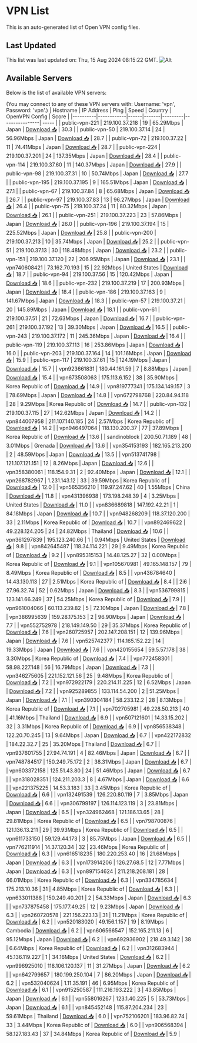 # VPN List

This is an auto-generated list of Open VPN config files.

## Last Updated

This list was last updated on: Thu, 15 Aug 2024 08:15:22 GMT.
![Alt](https://repobeats.axiom.co/api/embed/186b98318ef1479477931607c1ad7d823f12451f.svg "Repobeats analytics image")

## Available Servers

Below is the list of available VPN servers:

(You may connect to any of these VPN servers with: Username: 'vpn', Password: 'vpn'.)
| Hostname | IP Address | Ping | Speed | Country | OpenVPN Config | Score |
|----------|------------|------|-------|---------|----------------| ----- |
| public-vpn-221 | 219.100.37.218 | 19 | 65.29Mbps | Japan | [Download 📥](./configs/server_0_JP.ovpn) | 30.3 |
| public-vpn-50 | 219.100.37.14 | 24 | 56.96Mbps | Japan | [Download 📥](./configs/server_1_JP.ovpn) | 28.7 |
| public-vpn-72 | 219.100.37.22 | 11 | 74.41Mbps | Japan | [Download 📥](./configs/server_2_JP.ovpn) | 28.7 |
| public-vpn-224 | 219.100.37.201 | 24 | 137.35Mbps | Japan | [Download 📥](./configs/server_3_JP.ovpn) | 28.4 |
| public-vpn-114 | 219.100.37.60 | 11 | 140.37Mbps | Japan | [Download 📥](./configs/server_4_JP.ovpn) | 27.9 |
| public-vpn-98 | 219.100.37.31 | 10 | 50.74Mbps | Japan | [Download 📥](./configs/server_5_JP.ovpn) | 27.7 |
| public-vpn-195 | 219.100.37.195 | 9 | 165.51Mbps | Japan | [Download 📥](./configs/server_6_JP.ovpn) | 27.1 |
| public-vpn-67 | 219.100.37.84 | 8 | 65.68Mbps | Japan | [Download 📥](./configs/server_7_JP.ovpn) | 26.7 |
| public-vpn-97 | 219.100.37.83 | 13 | 96.27Mbps | Japan | [Download 📥](./configs/server_8_JP.ovpn) | 26.4 |
| public-vpn-75 | 219.100.37.24 | 11 | 80.32Mbps | Japan | [Download 📥](./configs/server_9_JP.ovpn) | 26.1 |
| public-vpn-251 | 219.100.37.223 | 23 | 57.86Mbps | Japan | [Download 📥](./configs/server_10_JP.ovpn) | 26.0 |
| public-vpn-196 | 219.100.37.194 | 15 | 225.52Mbps | Japan | [Download 📥](./configs/server_11_JP.ovpn) | 25.8 |
| public-vpn-200 | 219.100.37.213 | 10 | 35.74Mbps | Japan | [Download 📥](./configs/server_12_JP.ovpn) | 25.2 |
| public-vpn-51 | 219.100.37.13 | 30 | 118.48Mbps | Japan | [Download 📥](./configs/server_13_JP.ovpn) | 23.2 |
| public-vpn-151 | 219.100.37.120 | 22 | 206.95Mbps | Japan | [Download 📥](./configs/server_14_JP.ovpn) | 23.1 |
| vpn740608421 | 73.162.70.193 | 15 | 22.92Mbps | United States | [Download 📥](./configs/server_15_US.ovpn) | 18.7 |
| public-vpn-94 | 219.100.37.56 | 15 | 120.42Mbps | Japan | [Download 📥](./configs/server_16_JP.ovpn) | 18.6 |
| public-vpn-232 | 219.100.37.219 | 17 | 200.93Mbps | Japan | [Download 📥](./configs/server_17_JP.ovpn) | 18.4 |
| public-vpn-186 | 219.100.37.163 | 9 | 141.67Mbps | Japan | [Download 📥](./configs/server_18_JP.ovpn) | 18.3 |
| public-vpn-57 | 219.100.37.21 | 20 | 145.89Mbps | Japan | [Download 📥](./configs/server_19_JP.ovpn) | 18.1 |
| public-vpn-61 | 219.100.37.51 | 21 | 72.63Mbps | Japan | [Download 📥](./configs/server_20_JP.ovpn) | 16.7 |
| public-vpn-261 | 219.100.37.192 | 13 | 39.30Mbps | Japan | [Download 📥](./configs/server_21_JP.ovpn) | 16.5 |
| public-vpn-243 | 219.100.37.172 | 11 | 245.36Mbps | Japan | [Download 📥](./configs/server_22_JP.ovpn) | 16.4 |
| public-vpn-119 | 219.100.37.113 | 16 | 253.86Mbps | Japan | [Download 📥](./configs/server_23_JP.ovpn) | 16.0 |
| public-vpn-203 | 219.100.37.164 | 14 | 101.16Mbps | Japan | [Download 📥](./configs/server_24_JP.ovpn) | 15.9 |
| public-vpn-117 | 219.100.37.61 | 15 | 124.19Mbps | Japan | [Download 📥](./configs/server_25_JP.ovpn) | 15.7 |
| vpn923661831 | 180.44.161.59 | 7 | 8.88Mbps | Japan | [Download 📥](./configs/server_26_JP.ovpn) | 15.4 |
| vpn673508063 | 175.113.6.152 | 38 | 35.90Mbps | Korea Republic of | [Download 📥](./configs/server_27_KR.ovpn) | 14.9 |
| vpn819777341 | 175.134.149.157 | 3 | 78.69Mbps | Japan | [Download 📥](./configs/server_28_JP.ovpn) | 14.8 |
| vpn672798768 | 220.84.94.118 | 28 | 9.29Mbps | Korea Republic of | [Download 📥](./configs/server_29_KR.ovpn) | 14.7 |
| public-vpn-132 | 219.100.37.115 | 27 | 142.62Mbps | Japan | [Download 📥](./configs/server_30_JP.ovpn) | 14.2 |
| vpn844007958 | 211.107.140.185 | 24 | 2.57Mbps | Korea Republic of | [Download 📥](./configs/server_31_KR.ovpn) | 14.2 |
| vpn946497064 | 118.130.200.37 | 77 | 37.89Mbps | Korea Republic of | [Download 📥](./configs/server_32_KR.ovpn) | 13.6 |
| sandinoblock | 200.50.71.189 | 48 | 3.01Mbps | Grenada | [Download 📥](./configs/server_33_GD.ovpn) | 13.6 |
| vpn354153193 | 182.165.213.200 | 2 | 48.59Mbps | Japan | [Download 📥](./configs/server_34_JP.ovpn) | 13.5 |
| vpn513741798 | 121.107.121.151 | 12 | 8.26Mbps | Japan | [Download 📥](./configs/server_35_JP.ovpn) | 12.6 |
| vpn358380061 | 118.154.9.31 | 2 | 92.40Mbps | Japan | [Download 📥](./configs/server_36_JP.ovpn) | 12.1 |
| vpn268782967 | 1.231.143.12 | 33 | 39.59Mbps | Korea Republic of | [Download 📥](./configs/server_37_KR.ovpn) | 12.0 |
| vpn565356210 | 119.97.247.62 | 40 | 1.55Mbps | China | [Download 📥](./configs/server_38_CN.ovpn) | 11.8 |
| vpn431396938 | 173.198.248.39 | 4 | 3.25Mbps | United States | [Download 📥](./configs/server_39_US.ovpn) | 11.0 |
| vpn836689818 | 147.192.42.21 | 1 | 84.18Mbps | Japan | [Download 📥](./configs/server_40_JP.ovpn) | 10.7 |
| vpn948268209 | 118.37.120.200 | 33 | 2.11Mbps | Korea Republic of | [Download 📥](./configs/server_41_KR.ovpn) | 10.7 |
| vpn892469622 | 49.228.124.205 | 24 | 24.82Mbps | Thailand | [Download 📥](./configs/server_42_TH.ovpn) | 10.6 |
| vpn361297839 | 195.123.240.66 | 1 | 0.94Mbps | United States | [Download 📥](./configs/server_43_US.ovpn) | 9.8 |
| vpn842645487 | 118.34.114.221 | 29 | 9.49Mbps | Korea Republic of | [Download 📥](./configs/server_44_KR.ovpn) | 9.2 |
| vpn895315153 | 14.48.125.27 | 32 | 0.00Mbps | Korea Republic of | [Download 📥](./configs/server_45_KR.ovpn) | 9.1 |
| vpn105670981 | 49.165.148.157 | 79 | 8.49Mbps | Korea Republic of | [Download 📥](./configs/server_46_KR.ovpn) | 8.5 |
| vpn436784640 | 14.43.130.113 | 27 | 2.51Mbps | Korea Republic of | [Download 📥](./configs/server_47_KR.ovpn) | 8.4 |
| 2i6 | 27.96.32.74 | 52 | 0.62Mbps | Japan | [Download 📥](./configs/server_48_JP.ovpn) | 8.3 |
| vpn536799815 | 123.141.66.249 | 37 | 54.25Mbps | Korea Republic of | [Download 📥](./configs/server_49_KR.ovpn) | 7.9 |
| vpn961004066 | 60.113.239.82 | 5 | 72.10Mbps | Japan | [Download 📥](./configs/server_50_JP.ovpn) | 7.8 |
| vpn386995639 | 159.28.175.153 | 2 | 96.90Mbps | Japan | [Download 📥](./configs/server_51_JP.ovpn) | 7.7 |
| vpn552752978 | 218.149.149.50 | 29 | 35.37Mbps | Korea Republic of | [Download 📥](./configs/server_52_KR.ovpn) | 7.6 |
| vpn260725957 | 202.147.208.151 | 12 | 139.96Mbps | Japan | [Download 📥](./configs/server_53_JP.ovpn) | 7.6 |
| vpn525742377 | 114.165.152.22 | 14 | 19.33Mbps | Japan | [Download 📥](./configs/server_54_JP.ovpn) | 7.6 |
| vpn420155654 | 59.5.57.178 | 38 | 3.30Mbps | Korea Republic of | [Download 📥](./configs/server_55_KR.ovpn) | 7.4 |
| vpn772458301 | 58.98.227.148 | 56 | 16.79Mbps | Japan | [Download 📥](./configs/server_56_JP.ovpn) | 7.3 |
| vpn346275605 | 221.152.121.56 | 25 | 9.48Mbps | Korea Republic of | [Download 📥](./configs/server_57_KR.ovpn) | 7.2 |
| vpn972922179 | 220.214.11.225 | 12 | 6.52Mbps | Japan | [Download 📥](./configs/server_58_JP.ovpn) | 7.2 |
| vpn925289855 | 133.114.54.200 | 2 | 51.25Mbps | Japan | [Download 📥](./configs/server_59_JP.ovpn) | 7.1 |
| vpn390304184 | 58.233.12.2 | 28 | 8.13Mbps | Korea Republic of | [Download 📥](./configs/server_60_KR.ovpn) | 7.1 |
| vpn702705981 | 49.228.50.213 | 40 | 41.16Mbps | Thailand | [Download 📥](./configs/server_61_TH.ovpn) | 6.9 |
| vpn507121601 | 14.33.15.202 | 32 | 3.31Mbps | Korea Republic of | [Download 📥](./configs/server_62_KR.ovpn) | 6.9 |
| vpn856538348 | 122.20.70.245 | 13 | 9.64Mbps | Japan | [Download 📥](./configs/server_63_JP.ovpn) | 6.7 |
| vpn422172832 | 184.22.32.7 | 25 | 35.20Mbps | Thailand | [Download 📥](./configs/server_64_TH.ovpn) | 6.7 |
| vpn937601755 | 27.94.74.191 | 4 | 82.46Mbps | Japan | [Download 📥](./configs/server_65_JP.ovpn) | 6.7 |
| vpn748784517 | 150.249.75.172 | 2 | 38.31Mbps | Japan | [Download 📥](./configs/server_66_JP.ovpn) | 6.7 |
| vpn603372158 | 125.51.43.80 | 24 | 51.46Mbps | Japan | [Download 📥](./configs/server_67_JP.ovpn) | 6.7 |
| vpn318028351 | 124.211.203.3 | 8 | 4.67Mbps | Japan | [Download 📥](./configs/server_68_JP.ovpn) | 6.6 |
| vpn221375225 | 14.53.3.183 | 33 | 3.45Mbps | Korea Republic of | [Download 📥](./configs/server_69_KR.ovpn) | 6.6 |
| vpn132491539 | 126.220.80.119 | 7 | 3.85Mbps | Japan | [Download 📥](./configs/server_70_JP.ovpn) | 6.6 |
| vpn306799197 | 126.114.123.119 | 3 | 23.81Mbps | Japan | [Download 📥](./configs/server_71_JP.ovpn) | 6.5 |
| vpn324962468 | 121.186.13.65 | 28 | 29.81Mbps | Korea Republic of | [Download 📥](./configs/server_72_KR.ovpn) | 6.5 |
| vpn798700876 | 121.136.13.211 | 29 | 39.93Mbps | Korea Republic of | [Download 📥](./configs/server_73_KR.ovpn) | 6.5 |
| vpn611733150 | 59.129.44.173 | 3 | 85.75Mbps | Japan | [Download 📥](./configs/server_74_JP.ovpn) | 6.5 |
| vpn776211914 | 14.37.120.34 | 32 | 23.46Mbps | Korea Republic of | [Download 📥](./configs/server_75_KR.ovpn) | 6.3 |
| vpn616518235 | 180.220.253.40 | 16 | 21.68Mbps | Japan | [Download 📥](./configs/server_76_JP.ovpn) | 6.3 |
| vpn173914206 | 126.27.68.5 | 12 | 7.77Mbps | Japan | [Download 📥](./configs/server_77_JP.ovpn) | 6.3 |
| vpn897154624 | 211.218.208.181 | 28 | 66.01Mbps | Korea Republic of | [Download 📥](./configs/server_78_KR.ovpn) | 6.3 |
| vpn334785634 | 175.213.10.36 | 31 | 4.85Mbps | Korea Republic of | [Download 📥](./configs/server_79_KR.ovpn) | 6.3 |
| vpn633011388 | 150.249.40.201 | 2 | 54.33Mbps | Japan | [Download 📥](./configs/server_80_JP.ovpn) | 6.3 |
| vpn737875458 | 175.177.49.25 | 12 | 9.23Mbps | Japan | [Download 📥](./configs/server_81_JP.ovpn) | 6.3 |
| vpn260720578 | 221.156.223.13 | 31 | 11.21Mbps | Korea Republic of | [Download 📥](./configs/server_82_KR.ovpn) | 6.2 |
| vpn520183020 | 49.156.1.157 | 19 | 8.19Mbps | Cambodia | [Download 📥](./configs/server_83_KH.ovpn) | 6.2 |
| vpn606566547 | 152.165.211.13 | 6 | 95.12Mbps | Japan | [Download 📥](./configs/server_84_JP.ovpn) | 6.2 |
| vpn692936902 | 218.49.3.142 | 38 | 6.64Mbps | Korea Republic of | [Download 📥](./configs/server_85_KR.ovpn) | 6.2 |
| vpn312683944 | 45.136.119.227 | 1 | 34.16Mbps | United States | [Download 📥](./configs/server_86_US.ovpn) | 6.2 |
| vpn996925010 | 118.106.120.137 | 11 | 31.27Mbps | Japan | [Download 📥](./configs/server_87_JP.ovpn) | 6.2 |
| vpn642799657 | 180.199.250.104 | 7 | 86.20Mbps | Japan | [Download 📥](./configs/server_88_JP.ovpn) | 6.2 |
| vpn532040624 | 1.11.35.191 | 46 | 6.95Mbps | Korea Republic of | [Download 📥](./configs/server_89_KR.ovpn) | 6.1 |
| vpn915250587 | 111.216.193.222 | 3 | 43.85Mbps | Japan | [Download 📥](./configs/server_90_JP.ovpn) | 6.1 |
| vpn558016267 | 123.1.40.225 | 5 | 53.73Mbps | Japan | [Download 📥](./configs/server_91_JP.ovpn) | 6.1 |
| vpn845452148 | 115.87.204.234 | 23 | 59.61Mbps | Thailand | [Download 📥](./configs/server_92_TH.ovpn) | 6.0 |
| vpn752106201 | 183.96.82.74 | 33 | 3.44Mbps | Korea Republic of | [Download 📥](./configs/server_93_KR.ovpn) | 6.0 |
| vpn906568394 | 58.127.183.43 | 37 | 34.84Mbps | Korea Republic of | [Download 📥](./configs/server_94_KR.ovpn) | 5.9 |
